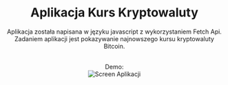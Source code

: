 
<center><h1>Aplikacja Kurs Kryptowaluty</h1></center>
<center><p>Aplikacja została napisana w języku javascript z wykorzystaniem Fetch Api. Zadaniem aplikacji jest pokazywanie najnowszego kursu kryptowaluty Bitcoin.<p></center>
<br>

<center>Demo: </center>

<center><img src="https://rpodraza.pl/img/projekty/kurswalut.png" alt="Screen Aplikacji"></center>
